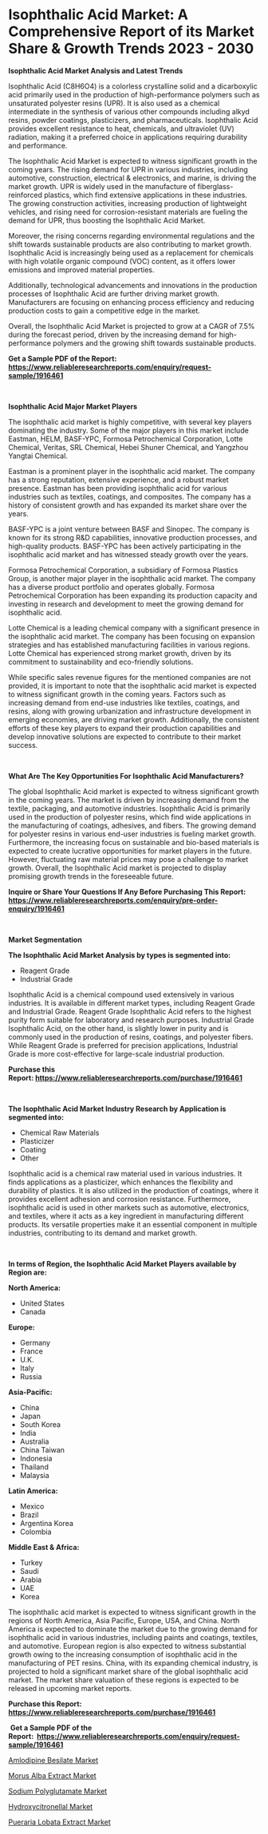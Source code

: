<p><h1>Isophthalic Acid Market: A Comprehensive Report of its Market Share & Growth Trends 2023 - 2030</h1></p><p><strong>Isophthalic Acid Market Analysis and Latest Trends</strong></p>
<p><p>Isophthalic Acid (C8H6O4) is a colorless crystalline solid and a dicarboxylic acid primarily used in the production of high-performance polymers such as unsaturated polyester resins (UPR). It is also used as a chemical intermediate in the synthesis of various other compounds including alkyd resins, powder coatings, plasticizers, and pharmaceuticals. Isophthalic Acid provides excellent resistance to heat, chemicals, and ultraviolet (UV) radiation, making it a preferred choice in applications requiring durability and performance.</p><p>The Isophthalic Acid Market is expected to witness significant growth in the coming years. The rising demand for UPR in various industries, including automotive, construction, electrical & electronics, and marine, is driving the market growth. UPR is widely used in the manufacture of fiberglass-reinforced plastics, which find extensive applications in these industries. The growing construction activities, increasing production of lightweight vehicles, and rising need for corrosion-resistant materials are fueling the demand for UPR, thus boosting the Isophthalic Acid Market.</p><p>Moreover, the rising concerns regarding environmental regulations and the shift towards sustainable products are also contributing to market growth. Isophthalic Acid is increasingly being used as a replacement for chemicals with high volatile organic compound (VOC) content, as it offers lower emissions and improved material properties.</p><p>Additionally, technological advancements and innovations in the production processes of Isophthalic Acid are further driving market growth. Manufacturers are focusing on enhancing process efficiency and reducing production costs to gain a competitive edge in the market.</p><p>Overall, the Isophthalic Acid Market is projected to grow at a CAGR of 7.5% during the forecast period, driven by the increasing demand for high-performance polymers and the growing shift towards sustainable products.</p></p>
<p><strong>Get a Sample PDF of the Report:&nbsp; <a href="https://www.reliableresearchreports.com/enquiry/request-sample/1916461">https://www.reliableresearchreports.com/enquiry/request-sample/1916461</a></strong></p>
<p>&nbsp;</p>
<p><strong>Isophthalic Acid Major Market Players</strong></p>
<p><p>The isophthalic acid market is highly competitive, with several key players dominating the industry. Some of the major players in this market include Eastman, HELM, BASF-YPC, Formosa Petrochemical Corporation, Lotte Chemical, Veritas, SRL Chemical, Hebei Shuner Chemical, and Yangzhou Yangtai Chemical.</p><p>Eastman is a prominent player in the isophthalic acid market. The company has a strong reputation, extensive experience, and a robust market presence. Eastman has been providing isophthalic acid for various industries such as textiles, coatings, and composites. The company has a history of consistent growth and has expanded its market share over the years.</p><p>BASF-YPC is a joint venture between BASF and Sinopec. The company is known for its strong R&D capabilities, innovative production processes, and high-quality products. BASF-YPC has been actively participating in the isophthalic acid market and has witnessed steady growth over the years.</p><p>Formosa Petrochemical Corporation, a subsidiary of Formosa Plastics Group, is another major player in the isophthalic acid market. The company has a diverse product portfolio and operates globally. Formosa Petrochemical Corporation has been expanding its production capacity and investing in research and development to meet the growing demand for isophthalic acid.</p><p>Lotte Chemical is a leading chemical company with a significant presence in the isophthalic acid market. The company has been focusing on expansion strategies and has established manufacturing facilities in various regions. Lotte Chemical has experienced strong market growth, driven by its commitment to sustainability and eco-friendly solutions.</p><p>While specific sales revenue figures for the mentioned companies are not provided, it is important to note that the isophthalic acid market is expected to witness significant growth in the coming years. Factors such as increasing demand from end-use industries like textiles, coatings, and resins, along with growing urbanization and infrastructure development in emerging economies, are driving market growth. Additionally, the consistent efforts of these key players to expand their production capabilities and develop innovative solutions are expected to contribute to their market success.</p></p>
<p>&nbsp;</p>
<p><strong>What Are The Key Opportunities For Isophthalic Acid Manufacturers?</strong></p>
<p><p>The global Isophthalic Acid market is expected to witness significant growth in the coming years. The market is driven by increasing demand from the textile, packaging, and automotive industries. Isophthalic Acid is primarily used in the production of polyester resins, which find wide applications in the manufacturing of coatings, adhesives, and fibers. The growing demand for polyester resins in various end-user industries is fueling market growth. Furthermore, the increasing focus on sustainable and bio-based materials is expected to create lucrative opportunities for market players in the future. However, fluctuating raw material prices may pose a challenge to market growth. Overall, the Isophthalic Acid market is projected to display promising growth trends in the foreseeable future.</p></p>
<p><strong>Inquire or Share Your Questions If Any Before Purchasing This Report: <a href="https://www.reliableresearchreports.com/enquiry/pre-order-enquiry/1916461">https://www.reliableresearchreports.com/enquiry/pre-order-enquiry/1916461</a></strong></p>
<p>&nbsp;</p>
<p><strong>Market Segmentation</strong></p>
<p><strong>The Isophthalic Acid Market Analysis by types is segmented into:</strong></p>
<p><ul><li>Reagent Grade</li><li>Industrial Grade</li></ul></p>
<p><p>Isophthalic Acid is a chemical compound used extensively in various industries. It is available in different market types, including Reagent Grade and Industrial Grade. Reagent Grade Isophthalic Acid refers to the highest purity form suitable for laboratory and research purposes. Industrial Grade Isophthalic Acid, on the other hand, is slightly lower in purity and is commonly used in the production of resins, coatings, and polyester fibers. While Reagent Grade is preferred for precision applications, Industrial Grade is more cost-effective for large-scale industrial production.</p></p>
<p><strong>Purchase this Report:&nbsp;<a href="https://www.reliableresearchreports.com/purchase/1916461">https://www.reliableresearchreports.com/purchase/1916461</a></strong></p>
<p>&nbsp;</p>
<p><strong>The Isophthalic Acid Market Industry Research by Application is segmented into:</strong></p>
<p><ul><li>Chemical Raw Materials</li><li>Plasticizer</li><li>Coating</li><li>Other</li></ul></p>
<p><p>Isophthalic acid is a chemical raw material used in various industries. It finds applications as a plasticizer, which enhances the flexibility and durability of plastics. It is also utilized in the production of coatings, where it provides excellent adhesion and corrosion resistance. Furthermore, isophthalic acid is used in other markets such as automotive, electronics, and textiles, where it acts as a key ingredient in manufacturing different products. Its versatile properties make it an essential component in multiple industries, contributing to its demand and market growth.</p></p>
<p>&nbsp;</p>
<p><strong>In terms of Region, the Isophthalic Acid Market Players available by Region are:</strong></p>
<p>
    <p> <strong> North America: </strong>
        <ul>
            <li>United States</li>
            <li>Canada</li>
        </ul>
        </p> 
    <p> <strong> Europe: </strong>
        <ul>
            <li>Germany</li>
            <li>France</li>
            <li>U.K.</li>
            <li>Italy</li>
            <li>Russia</li>
        </ul>
        </p> 
    <p> <strong> Asia-Pacific: </strong>
        <ul>
            <li>China</li>
            <li>Japan</li>
            <li>South Korea</li>
            <li>India</li>
            <li>Australia</li>
            <li>China Taiwan</li>
            <li>Indonesia</li>
            <li>Thailand</li>
            <li>Malaysia</li>
        </ul>
        </p> 
    <p> <strong> Latin America: </strong>
        <ul>
            <li>Mexico</li>
            <li>Brazil</li>
            <li>Argentina Korea</li>
            <li>Colombia</li>
        </ul>
        </p> 
    <p> <strong> Middle East & Africa: </strong>
        <ul>
            <li>Turkey</li>
            <li>Saudi</li>
            <li>Arabia</li>
            <li>UAE</li>
            <li>Korea</li>
        </ul>
    </p>
    </p>
<p><p>The isophthalic acid market is expected to witness significant growth in the regions of North America, Asia Pacific, Europe, USA, and China. North America is expected to dominate the market due to the growing demand for isophthalic acid in various industries, including paints and coatings, textiles, and automotive. European region is also expected to witness substantial growth owing to the increasing consumption of isophthalic acid in the manufacturing of PET resins. China, with its expanding chemical industry, is projected to hold a significant market share of the global isophthalic acid market. The market share valuation of these regions is expected to be released in upcoming market reports.</p></p>
<p><strong>Purchase this Report: <a href="https://www.reliableresearchreports.com/purchase/1916461">https://www.reliableresearchreports.com/purchase/1916461</a></strong></p>
<p>&nbsp;<strong>Get a Sample PDF of the Report:&nbsp;&nbsp;<a href="https://www.reliableresearchreports.com/enquiry/request-sample/1916461">https://www.reliableresearchreports.com/enquiry/request-sample/1916461</a></strong></p>
<p><strong></strong></p>
<p><p><a href="https://github.com/BryceTownsendr/Market-Research-Report-List-2/blob/main/amlodipine-besilate-market.md">Amlodipine Besilate Market</a></p><p><a href="https://github.com/CliffMedina6/Market-Research-Report-List-2/blob/main/morus-alba-extract-market.md">Morus Alba Extract Market</a></p><p><a href="https://github.com/WillieWoodard/Market-Research-Report-List-2/blob/main/sodium-polyglutamate-market.md">Sodium Polyglutamate Market</a></p><p><a href="https://github.com/RickHolmes3/Market-Research-Report-List-2/blob/main/hydroxycitronellal-market.md">Hydroxycitronellal Market</a></p><p><a href="https://github.com/PeterParrish5/Market-Research-Report-List-2/blob/main/pueraria-lobata-extract-market.md">Pueraria Lobata Extract Market</a></p></p>